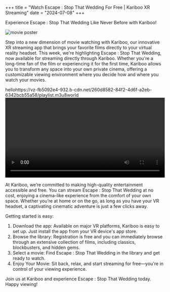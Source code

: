 +++
title = "Watch Escape : Stop That Wedding For Free | Kariboo XR Streaming"
date = "2024-07-08"
+++
<script src="https://cdn.jsdelivr.net/npm/hls.js@latest"></script>

Experience Escape : Stop That Wedding Like Never Before with Kariboo!

<img src="https://filmhub-poster-server.b-cdn.net/d45b-9393_escape_stop_that_wedding_16x9.jpg" alt="movie poster" loading="lazy">

Step into a new dimension of movie watching with Kariboo, our innovative XR streaming app that brings your favorite films directly to your virtual reality headset. This week, we're highlighting Escape : Stop That Wedding, now available for streaming directly through Kariboo. Whether you're a long-time fan of the film or experiencing it for the first time, Kariboo allows you to transform any space into your own private cinema, offering a customizable viewing environment where you decide how and where you watch your movies.

hellohttps://vz-fb5092e4-932.b-cdn.net/260d8582-84f2-4d6f-a2eb-6342bcb55a58/playlist.m3u8world
<video id="video" width="100%" controls></video>

At Kariboo, we’re committed to making high-quality entertainment accessible and free. You can stream Escape : Stop That Wedding at no cost, enjoying a cinema-like experience from the comfort of your own space. Whether you’re at home or on the go, as long as you have your VR headset, a captivating cinematic adventure is just a few clicks away.

Getting started is easy:

1. Download the app: Available on major VR platforms, Kariboo is easy to set up. Just install the app from your VR device's app store.
2. Browse the library: Registration is free and you can immediately browse through an extensive collection of films, including classics, blockbusters, and hidden gems.
3. Select a movie: Find Escape : Stop That Wedding in the library and get ready to watch.
4. Enjoy Your Movie: Sit back, relax, and start streaming for free—you're in control of your viewing experience.

Join us at Kariboo and experience Escape : Stop That Wedding today. Happy viewing!

  
<script>
  var video = document.getElementById('video');
  if(Hls.isSupported()) {
    var hls = new Hls();
    hls.loadSource('https://vz-fb5092e4-932.b-cdn.net/260d8582-84f2-4d6f-a2eb-6342bcb55a58/playlist.m3u8');
    hls.attachMedia(video);
    hls.on(Hls.Events.MANIFEST_PARSED,function() {
      video.play();
  });
 }
 // hls.js is not supported on platforms that do not have Media Source Extensions (MSE) enabled.
 // When the browser has built-in HLS support (check using `canPlayType`), we can provide an HLS manifest (i.e. .m3u8 URL) directly to the video element throught the `src` property.
 // This is using the built-in support of the plain video element, without using hls.js.
  else if (video.canPlayType('application/vnd.apple.mpegurl')) {
    video.src = 'https://vz-fb5092e4-932.b-cdn.net/260d8582-84f2-4d6f-a2eb-6342bcb55a58/playlist.m3u8';
    video.addEventListener('canplay',function() {
      video.play();
    });
  }
</script>
